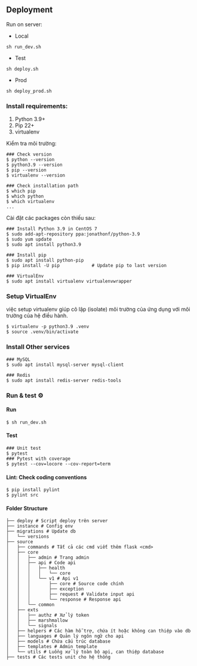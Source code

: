 ## Deployment
Run on server:
* Local
```
sh run_dev.sh
```
* Test
```
sh deploy.sh
```
* Prod
```
sh deploy_prod.sh
```

### Install requirements:
1. Python 3.9+
2. Pip 22+
3. virtualenv

Kiểm tra môi trường:
```shell
### Check version
$ python --version
$ python3.9 --version
$ pip --version
$ virtualenv --version

### Check installation path
$ which pip
$ which python
$ which virtualenv
...
```

Cài đặt các packages còn thiếu sau:
```shell
### Install Python 3.9 in CentOS 7
$ sudo add-apt-repository ppa:jonathonf/python-3.9
$ sudo yum update
$ sudo apt install python3.9

### Install pip
$ sudo apt install python-pip
$ pip install -U pip            # Update pip to last version

### VirtualEnv
$ sudo apt install virtualenv virtualenvwrapper
```

### Setup VirtualEnv
việc setup virtualenv giúp cô lập (isolate) môi trường của ứng dụng với môi trường của hệ điều hành.
```shell
$ virtualenv -p python3.9 .venv
$ source .venv/bin/activate
```

### Install Other services
```shell
### MySQL
$ sudo apt install mysql-server mysql-client

### Redis
$ sudo apt install redis-server redis-tools
```

### Run & test :gear:
#### Run
```shell
$ sh run_dev.sh
```

#### Test
```shell
### Unit test
$ pytest
### Pytest with coverage
$ pytest --cov=locore --cov-report=term
```

#### Lint: Check coding conventions
```shell
$ pip install pylint
$ pylint src
```


#### Folder Structure
```
├── deploy # Script deploy trên server
├── instance # Config env
├── migrations # Update db
│   └── versions
├── source
│   ├── commands # Tất cả các cmd viết thêm flask <cmd>
│   ├── core
│   │   ├── admin # Trang admin
│   │   ├── api # Code api
│   │   │   ├── health
│   │   │   │   └── core
│   │   │   └── v1 # Api v1
│   │   │       ├── core # Source code chính 
│   │   │       ├── exception
│   │   │       ├── request # Validate input api
│   │   │       └── response # Response api
│   │   └── common
│   ├── exts
│   │   ├── authz # Xử lý token
│   │   ├── marshmallow
│   │   └── signals
│   ├── helpers # Các hàm hỗ trợ, chứa ít hoặc không can thiệp vào db
│   ├── languages # Quản lý ngôn ngữ cho api
│   ├── models # Chứa cấu trúc database 
│   ├── templates # Admin template
│   └── utils # Luồng xử lý toàn bộ api, can thiệp database
├── tests # Các tests unit cho hệ thống
```
